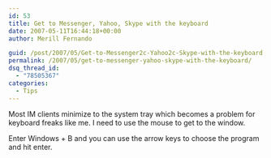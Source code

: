 ```yaml
---
id: 53
title: Get to Messenger, Yahoo, Skype with the keyboard
date: 2007-05-11T16:44:18+00:00
author: Merill Fernando

guid: /post/2007/05/Get-to-Messenger2c-Yahoo2c-Skype-with-the-keyboard.aspx
permalink: /2007/05/get-to-messenger-yahoo-skype-with-the-keyboard/
dsq_thread_id:
  - "78505367"
categories:
  - Tips
---
```

<p>Most IM clients minimize to the system tray which becomes a problem for keyboard freaks like me. I need to use the mouse to get to the window.</p> <p>Enter Windows + B and you can use the arrow keys to choose the program and hit enter.</p>
